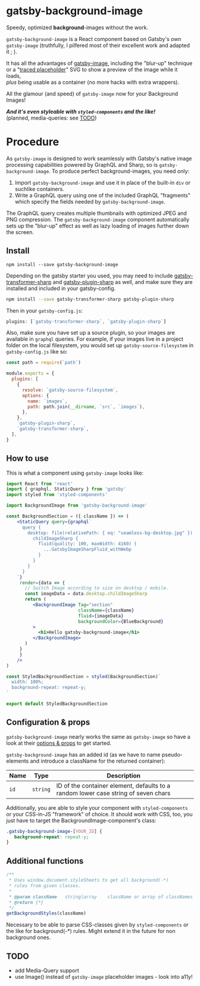 # gatsby-background-image

Speedy, optimized **background**-images without the work.

`gatsby-background-image` is a React component based on Gatsby's own `gatsby-image`
(truthfully, I pilfered most of their excellent work and adapted it ; ).

It has all the advantages of [gatsby-image](https://github.com/gatsbyjs/gatsby/tree/master/packages/gatsby-image),
including the "blur-up" technique or a "[traced placeholder](https://github.com/gatsbyjs/gatsby/issues/2435)"
SVG to show a preview of the image while it loads,   
*plus* being usable as a container (no more hacks with extra wrappers).

All the glamour (and speed) of `gatsby-image` now for your Background Images!

___And it's even styleable with `styled-components` and the like!___   
(planned, media-queries: see [TODO](#TODO))

# Procedure

As `gatsby-image` is designed to work seamlessly with Gatsby's native image
processing capabilities powered by GraphQL and Sharp, so is `gatsby-background-image`. 
To produce perfect background-images, you need only:

1. Import `gatsby-background-image` and use it in place of the built-in `div`
   or suchlike containers. 
2. Write a GraphQL query using one of the included GraphQL "fragments"
   which specify the fields needed by `gatsby-background-image`.

The GraphQL query creates multiple thumbnails with optimized JPEG and PNG
compression. The `gatsby-background-image` component automatically sets up the 
"blur-up" effect as well as lazy loading of images further down the screen.

## Install

`npm install --save gatsby-background-image`

Depending on the gatsby starter you used, you may need to include [gatsby-transformer-sharp](/packages/gatsby-transformer-sharp/) and [gatsby-plugin-sharp](/packages/gatsby-plugin-sharp/) as well, and make sure they are installed and included in your gatsby-config.

```bash
npm install --save gatsby-transformer-sharp gatsby-plugin-sharp
```

Then in your `gatsby-config.js`:

```js
plugins: [`gatsby-transformer-sharp`, `gatsby-plugin-sharp`]
```

Also, make sure you have set up a source plugin, so your images are available in `graphql` queries. For example, if your images live in a project folder on the local filesystem, you would set up `gatsby-source-filesystem` in `gatsby-config.js` like so:

```js
const path = require(`path`)

module.exports = {
  plugins: [
    {
      resolve: `gatsby-source-filesystem`,
      options: {
        name: `images`,
        path: path.join(__dirname, `src`, `images`),
      },
    },
    `gatsby-plugin-sharp`,
    `gatsby-transformer-sharp`,
  ],
}
```

## How to use

This is what a component using `gatsby-image` looks like:

```jsx
import React from 'react'
import { graphql, StaticQuery } from 'gatsby'
import styled from 'styled-components'

import BackgroundImage from 'gatsby-background-image'

const BackgroundSection = ({ className }) => (
    <StaticQuery query={graphql`
      query {
        desktop: file(relativePath: { eq: "seamless-bg-desktop.jpg" }) {
          childImageSharp {
            fluid(quality: 100, maxWidth: 4160) {
              ...GatsbyImageSharpFluid_withWebp
            }
          }
        }
      }
    `}
     render={data => {
       // Switch Image according to size on desktop / mobile.
       const imageData = data.desktop.childImageSharp
       return (
          <BackgroundImage Tag="section"
                           className={className}
                           fluid={imageData}
                           backgroundColor={BlueBackground}
          >
            <h1>Hello gatsby-background-image</h1>
          </BackgroundImage>
       )
     }
     }
    />
)

const StyledBackgroundSection = styled(BackgroundSection)`
  width: 100%;
  background-repeat: repeat-y;
`

export default StyledBackgroundSection

```

## Configuration & props

`gatsby-background-image` nearly works the same as `gatsby-image` so have a look
at their [options & props](https://github.com/gatsbyjs/gatsby/tree/master/packages/gatsby-image#two-types-of-responsive-images)
to get started.

`gatsby-background-image` has an added id (as we have to name pseudo-elements 
and introduce a className for the returned container):

| Name                   | Type                | Description                                                                                                                 |
| ---------------------- | ------------------- | --------------------------------------------------------------------------------------------------------------------------- |
| `id`                   | `string`            | ID of the container element, defaults to a random lower case string of seven chars                                          |

Additionally, you are able to style your component with `styled-components` or
your CSS-in-JS "framework" of choice. It should work with CSS, too, you just
have to target the BackgroundImage-component's class:

```css
.gatsby-background-image-[YOUR_ID] {
   background-repeat: repeat-y;
}
```

## Additional functions

```js
/**
 * Uses window.document.styleSheets to get all background(-*) 
 * rules from given classes.
 * 
 * @param className   string|array    className or array of classNames
 * @return {*}
 */
getBackgroundStyles(className)
```

Necessary to be able to parse CSS-classes given by `styled-components` or the
like for background(-*) rules.
Might extend it in the future for non background ones.

## TODO

* add Media-Query support
* use Image() instead of `gatsby-image` placeholder images - look into a11y!

